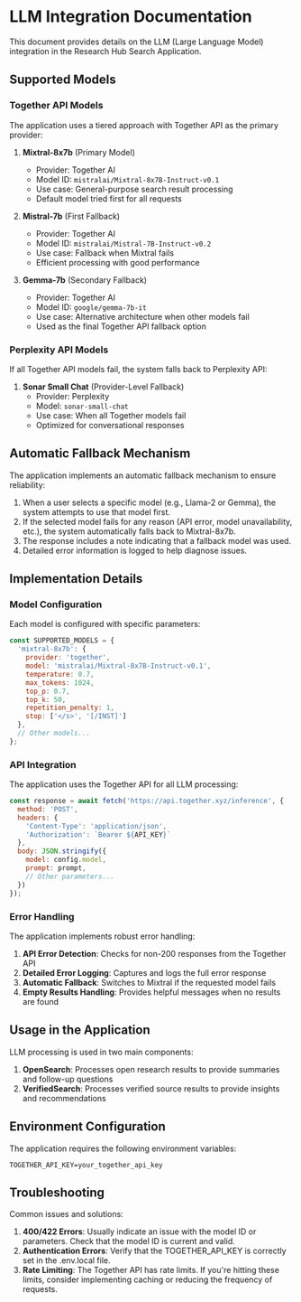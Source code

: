 # LLM Integration Documentation

This document provides details on the LLM (Large Language Model) integration in the Research Hub Search Application.

## Supported Models

### Together API Models

The application uses a tiered approach with Together API as the primary provider:

1. **Mixtral-8x7b** (Primary Model)
   - Provider: Together AI
   - Model ID: `mistralai/Mixtral-8x7B-Instruct-v0.1`
   - Use case: General-purpose search result processing
   - Default model tried first for all requests

2. **Mistral-7b** (First Fallback)
   - Provider: Together AI
   - Model ID: `mistralai/Mistral-7B-Instruct-v0.2`
   - Use case: Fallback when Mixtral fails
   - Efficient processing with good performance

3. **Gemma-7b** (Secondary Fallback)
   - Provider: Together AI
   - Model ID: `google/gemma-7b-it`
   - Use case: Alternative architecture when other models fail
   - Used as the final Together API fallback option

### Perplexity API Models

If all Together API models fail, the system falls back to Perplexity API:

1. **Sonar Small Chat** (Provider-Level Fallback)
   - Provider: Perplexity
   - Model: `sonar-small-chat`
   - Use case: When all Together models fail
   - Optimized for conversational responses

## Automatic Fallback Mechanism

The application implements an automatic fallback mechanism to ensure reliability:

1. When a user selects a specific model (e.g., Llama-2 or Gemma), the system attempts to use that model first.
2. If the selected model fails for any reason (API error, model unavailability, etc.), the system automatically falls back to Mixtral-8x7b.
3. The response includes a note indicating that a fallback model was used.
4. Detailed error information is logged to help diagnose issues.

## Implementation Details

### Model Configuration

Each model is configured with specific parameters:

```javascript
const SUPPORTED_MODELS = {
  'mixtral-8x7b': {
    provider: 'together',
    model: 'mistralai/Mixtral-8x7B-Instruct-v0.1',
    temperature: 0.7,
    max_tokens: 1024,
    top_p: 0.7,
    top_k: 50,
    repetition_penalty: 1,
    stop: ['</s>', '[/INST]']
  },
  // Other models...
};
```

### API Integration

The application uses the Together API for all LLM processing:

```javascript
const response = await fetch('https://api.together.xyz/inference', {
  method: 'POST',
  headers: {
    'Content-Type': 'application/json',
    'Authorization': `Bearer ${API_KEY}`
  },
  body: JSON.stringify({
    model: config.model,
    prompt: prompt,
    // Other parameters...
  })
});
```

### Error Handling

The application implements robust error handling:

1. **API Error Detection**: Checks for non-200 responses from the Together API
2. **Detailed Error Logging**: Captures and logs the full error response
3. **Automatic Fallback**: Switches to Mixtral if the requested model fails
4. **Empty Results Handling**: Provides helpful messages when no results are found

## Usage in the Application

LLM processing is used in two main components:

1. **OpenSearch**: Processes open research results to provide summaries and follow-up questions
2. **VerifiedSearch**: Processes verified source results to provide insights and recommendations

## Environment Configuration

The application requires the following environment variables:

```
TOGETHER_API_KEY=your_together_api_key
```

## Troubleshooting

Common issues and solutions:

1. **400/422 Errors**: Usually indicate an issue with the model ID or parameters. Check that the model ID is current and valid.
2. **Authentication Errors**: Verify that the TOGETHER_API_KEY is correctly set in the .env.local file.
3. **Rate Limiting**: The Together API has rate limits. If you're hitting these limits, consider implementing caching or reducing the frequency of requests.
